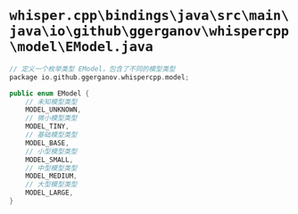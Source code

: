 # `whisper.cpp\bindings\java\src\main\java\io\github\ggerganov\whispercpp\model\EModel.java`

```cpp
// 定义一个枚举类型 EModel，包含了不同的模型类型
package io.github.ggerganov.whispercpp.model;

public enum EModel {
    // 未知模型类型
    MODEL_UNKNOWN,
    // 微小模型类型
    MODEL_TINY,
    // 基础模型类型
    MODEL_BASE,
    // 小型模型类型
    MODEL_SMALL,
    // 中型模型类型
    MODEL_MEDIUM,
    // 大型模型类型
    MODEL_LARGE,
}
```